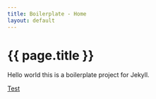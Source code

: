 ```yaml
---
title: Boilerplate - Home
layout: default
---
```


# {{ page.title }}

Hello world this is a boilerplate project for Jekyll.


[Test](#)